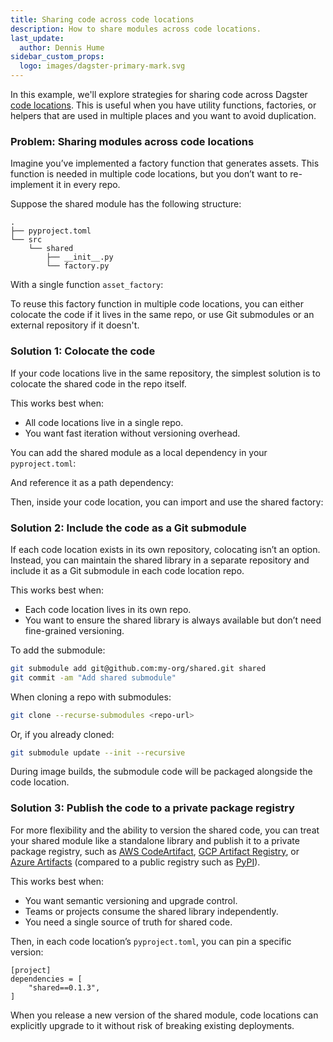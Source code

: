 ```yaml
---
title: Sharing code across code locations
description: How to share modules across code locations.
last_update:
  author: Dennis Hume
sidebar_custom_props:
  logo: images/dagster-primary-mark.svg
---
```


In this example, we'll explore strategies for sharing code across Dagster [code locations](/guides/build/projects). This is useful when you have utility functions, factories, or helpers that are used in multiple places and you want to avoid duplication.

### Problem: Sharing modules across code locations

Imagine you’ve implemented a factory function that generates assets. This function is needed in multiple code locations, but you don’t want to re-implement it in every repo.

Suppose the shared module has the following structure:

```
.
├── pyproject.toml
└── src
    └── shared
        ├── __init__.py
        └── factory.py
```

With a single function `asset_factory`:

<CodeExample
  path="docs_projects/project_mini/shared/src/shared/factory.py"
  language="python"
  title="src/shared/factory.py"
/>

To reuse this factory function in multiple code locations, you can either colocate the code if it lives in the same repo, or use Git submodules or an external repository if it doesn't.

### Solution 1: Colocate the code

If your code locations live in the same repository, the simplest solution is to colocate the shared code in the repo itself.

This works best when:

- All code locations live in a single repo.
- You want fast iteration without versioning overhead.

You can add the shared module as a local dependency in your `pyproject.toml`:

<CodeExample
  path="docs_projects/project_mini/pyproject.toml"
  language="yaml"
  title="pyproject.toml"
  startAfter="start_dependencies"
  endBefore="end_dependencies"
/>

And reference it as a path dependency:

<CodeExample
  path="docs_projects/project_mini/pyproject.toml"
  language="yaml"
  title="pyproject.toml"
  startAfter="start_uv_sources"
  endBefore="end_uv_sources"
/>

Then, inside your code location, you can import and use the shared factory:

<CodeExample
  path="docs_projects/project_mini/src/project_mini/defs/shared_module/shared_module.py"
  language="python"
  title="src/project_mini/defs/assets.py"
/>

### Solution 2: Include the code as a Git submodule

If each code location exists in its own repository, colocating isn’t an option. Instead, you can maintain the shared library in a separate repository and include it as a Git submodule in each code location repo.

This works best when:

- Each code location lives in its own repo.
- You want to ensure the shared library is always available but don’t need fine-grained versioning.

To add the submodule:

```bash
git submodule add git@github.com:my-org/shared.git shared
git commit -am "Add shared submodule"
```

When cloning a repo with submodules:

```bash
git clone --recurse-submodules <repo-url>
```

Or, if you already cloned:

```bash
git submodule update --init --recursive
```

During image builds, the submodule code will be packaged alongside the code location.

### Solution 3: Publish the code to a private package registry

For more flexibility and the ability to version the shared code, you can treat your shared module like a standalone library and publish it to a private package registry, such as [AWS CodeArtifact](https://aws.amazon.com/codeartifact/), [GCP Artifact Registry](https://cloud.google.com/artifact-registry/docs), or [Azure Artifacts](https://azure.microsoft.com/en-us/products/devops/artifacts) (compared to a public registry such as [PyPI](https://pypi.org/)).

This works best when:

- You want semantic versioning and upgrade control.
- Teams or projects consume the shared library independently.
- You need a single source of truth for shared code.

Then, in each code location’s `pyproject.toml`, you can pin a specific version:

```
[project]
dependencies = [
    "shared==0.1.3",
]
```

When you release a new version of the shared module, code locations can explicitly upgrade to it without risk of breaking existing deployments.
